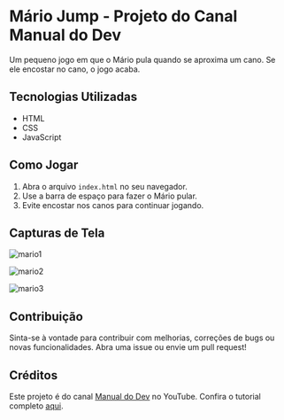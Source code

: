 # Mário Jump - Projeto do Canal Manual do Dev

Um pequeno jogo em que o Mário pula quando se aproxima um cano. Se ele encostar no cano, o jogo acaba.

## Tecnologias Utilizadas

- HTML
- CSS
- JavaScript

## Como Jogar

1. Abra o arquivo `index.html` no seu navegador.
2. Use a barra de espaço para fazer o Mário pular.
3. Evite encostar nos canos para continuar jogando.

## Capturas de Tela

![mario1](https://github.com/MarcosRinker/mario-jump/assets/106207184/b14c0ebe-6cd2-4fc6-aa68-51a7e4d189a5)

![mario2](https://github.com/MarcosRinker/mario-jump/assets/106207184/a903fb20-badd-4fa7-a9e3-e32b121fa930)

![mario3](https://github.com/MarcosRinker/mario-jump/assets/106207184/38428c44-37e5-41b0-bf62-0792a0c494f8)



## Contribuição

Sinta-se à vontade para contribuir com melhorias, correções de bugs ou novas funcionalidades. Abra uma issue ou envie um pull request!

## Créditos

Este projeto é do canal [Manual do Dev](https://www.youtube.com/@ManualdoDev) no YouTube. Confira o tutorial completo [aqui](https://www.youtube.com/watch?v=r9buAwVBDhA).


